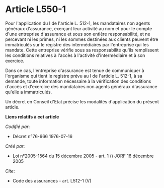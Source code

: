 # Article L550-1

Pour l'application du I de l'article L. 512-1, les mandataires non agents généraux d'assurance, exerçant leur activité au nom
et pour le compte d'une entreprise d'assurance et sous son entière responsabilité, et ne percevant ni les primes, ni les
sommes destinées aux clients peuvent être immatriculés sur le registre des intermédiaires par l'entreprise qui les mandate.
Cette entreprise vérifie sous sa responsabilité qu'ils remplissent les conditions relatives à l'accès à l'activité
d'intermédiaire et à son exercice. 

Dans ce cas, l'entreprise d'assurance est tenue de communiquer à l'organisme qui tient le registre prévu au I de l'article L.
512-1, à sa demande, toute information nécessaire à la vérification des conditions d'accès et d'exercice des mandataires non
agents généraux d'assurance qu'elle a immatriculés. 

Un décret en Conseil d'Etat précise les modalités d'application du présent article.

**Liens relatifs à cet article**

_Codifié par_:

  - Décret n°76-666 1976-07-16

_Créé par_:

  - Loi n°2005-1564 du 15 décembre 2005 - art. 1 () JORF 16 décembre 2005

_Cite_:

  - Code des assurances - art. L512-1 (V)
